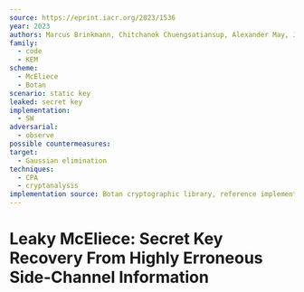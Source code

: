 ```yaml
---
source: https://eprint.iacr.org/2023/1536
year: 2023
authors: Marcus Brinkmann, Chitchanok Chuengsatiansup, Alexander May, Julian Nowakowski, Yuval Yarom
family:
  - code
  - KEM
scheme:
  - McEliece
  - Botan
scenario: static key
leaked: secret key
implementation:
  - SW
adversarial:
  - observe
possible countermeasures: 
target:
  - Gaussian elimination
techniques:
  - CPA
  - cryptanalysis
implementation source: Botan cryptographic library, reference implementation of the Classic
---
```

# Leaky McEliece: Secret Key Recovery From Highly Erroneous Side-Channel Information

